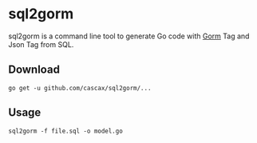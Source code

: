 # sql2gorm

sql2gorm is a command line tool to generate Go code with [Gorm](https://gorm.io/) Tag and Json Tag from SQL.

## Download

```
go get -u github.com/cascax/sql2gorm/...
```

## Usage

```
sql2gorm -f file.sql -o model.go
```
